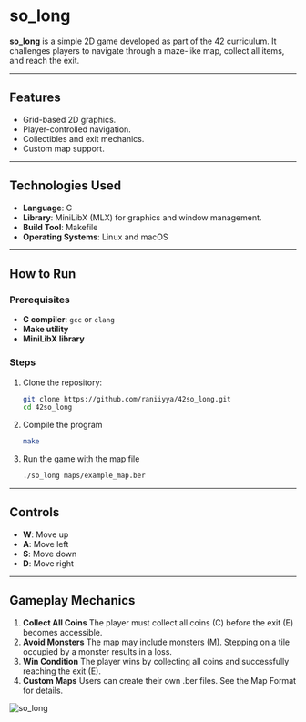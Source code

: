# so_long

**so_long** is a simple 2D game developed as part of the 42 curriculum. It challenges players to navigate through a maze-like map, collect all items, and reach the exit. 

---

## Features

- Grid-based 2D graphics.
- Player-controlled navigation.
- Collectibles and exit mechanics.
- Custom map support.

---

## Technologies Used

- **Language**: C
- **Library**: MiniLibX (MLX) for graphics and window management.
- **Build Tool**: Makefile
- **Operating Systems**: Linux and macOS

---

## How to Run

### Prerequisites

- **C compiler**: `gcc` or `clang`
- **Make utility**
- **MiniLibX library**

### Steps

1. Clone the repository:
   ```bash
   git clone https://github.com/raniiyya/42so_long.git
   cd 42so_long
2. Compile the program
   ```bash
   make
3. Run the game with the map file
   ```bash
   ./so_long maps/example_map.ber

---

## Controls

- **W**: Move up  
- **A**: Move left  
- **S**: Move down  
- **D**: Move right

---

## Gameplay Mechanics

1. **Collect All Coins**
The player must collect all coins (C) before the exit (E) becomes accessible.
2. **Avoid Monsters**
The map may include monsters (M). Stepping on a tile occupied by a monster results in a loss.
3. **Win Condition**
The player wins by collecting all coins and successfully reaching the exit (E).
4. **Custom Maps**
Users can create their own .ber files. See the Map Format for details.


![so_long](https://github.com/user-attachments/assets/30d6542b-f68c-47b0-a2ea-9646f982e09a)
